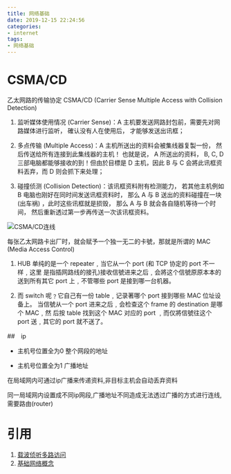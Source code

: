 ```yaml
---
title: 网络基础
date: 2019-12-15 22:24:56
categories:
- internet
tags:
- 网络基础
---
```


# CSMA/CD

乙太网路的传输协定 CSMA/CD (Carrier Sense Multiple Access with Collision Detection) 

1. 监听媒体使用情况 (Carrier Sense)：A 主机要发送网路封包前，需要先对网路媒体进行监听，
確认没有人在使用后， 才能够发送出讯框；

2. 多点传输 (Multiple Access)：A 主机所送出的资料会被集线器复製一份，
然后传送给所有连接到此集线器的主机！ 也就是说， A 所送出的资料， 
B, C, D 三部电脑都能够接收的到！但由於目標是 D 主机，因此 B 与 C 会將此讯框资料丟弃，而 D 则会抓下来处理；

3. 碰撞侦测 (Collision Detection)：该讯框资料附有检测能力，
若其他主机例如 B 电脑也刚好在同时间发送讯框资料时， 
那么 A 与 B 送出的资料碰撞在一块 (出车祸) ，此时这些讯框就是损毁，
那么 A 与 B 就会各自隨机等待一个时间， 然后重新透过第一步再传送一次该讯框资料。

![CSMA/CD连线](csmacd.gif)

每张乙太网路卡出厂时，就会赋予一个独一无二的卡號，那就是所谓的 MAC (Media Access Control)

1. HUB 单纯的是一个 repeater﹐当它从一个 port (和 TCP 协定的 port 不一样﹐这里
是指插网路线的接孔)接收信號进来之后﹐会將这个信號原原本本的送到所有其它
port 上﹐不管哪些 port 是接到哪一台机器。

2. 而 switch 呢﹖它自己有一份 table﹐记录著哪个 port 接到哪些 MAC 位址设备上。
当信號从一个 port 进来之后﹐会检查这个 frame 的 destination 是哪个 MAC﹐然
后按 table 找到这个 MAC 对应的 port ﹐而仅將信號往这个 port 送﹐其它的 port
就不送了。

##　ip
- 主机号位置全为0    整个网段的地址

- 主机号位置全为1    广播地址

在局域网内可通过ip广播来传递资料,非目标主机会自动丢弃资料

同一局域网内设置成不同ip网段,广播地址不同造成无法透过广播的方式进行连线,需要路由(router)

# 引用
1. [载波侦听多路访问](https://zh.wikipedia.org/wiki/%E8%BD%BD%E6%B3%A2%E4%BE%A6%E5%90%AC%E5%A4%9A%E8%B7%AF%E8%AE%BF%E9%97%AE#CSMA/CD)
2. [基础网络概念](http://linux.vbird.org/linux_server/0110network_basic.php#ps11) 